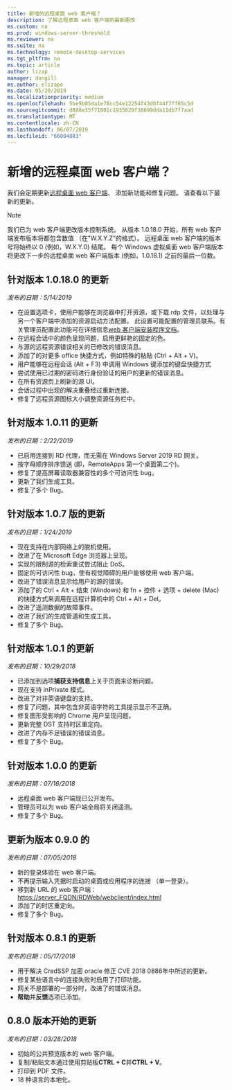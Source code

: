 ```yaml
---
title: 新增的远程桌面 web 客户端？
description: 了解远程桌面 web 客户端的最新更改
ms.custom: na
ms.prod: windows-server-threshold
ms.reviewer: na
ms.suite: na
ms.technology: remote-desktop-services
ms.tgt_pltfrm: na
ms.topic: article
author: lizap
manager: dongill
ms.author: elizapo
ms.date: 05/20/2019
ms.localizationpriority: medium
ms.openlocfilehash: 5be9b05da1e78cc54e12254f43d0f44f7ff65c5d
ms.sourcegitcommit: d888e35f71801c1935620f38699dda11db7f7aad
ms.translationtype: MT
ms.contentlocale: zh-CN
ms.lasthandoff: 06/07/2019
ms.locfileid: "66804883"
---
```

# <a name="whats-new-for-the-remote-desktop-web-client"></a>新增的远程桌面 web 客户端？

我们会定期更新[远程桌面 web 客户端](remote-desktop-web-client.md)、 添加新功能和修复问题。 请查看以下最新的更新。

> [!NOTE]
> 我们已为 web 客户端更改版本控制系统。 从版本 1.0.18.0 开始，所有 web 客户端发布版本将都包含数值 （在"W.X.Y.Z"的格式）。 远程桌面 web 客户端的版本号将始终以 0 (例如，W.X.Y.0) 结尾。 每个 Windows 虚拟桌面 web 客户端版本将更改下一步的远程桌面 web 客户端版本 (例如，1.0.18.1) 之前的最后一位数。

## <a name="updates-for-version-10180"></a>针对版本 1.0.18.0 的更新
*发布的日期：5/14/2019*

- 在设置选项卡，使用户能够在浏览器中打开资源，或下载.rdp 文件，以处理与另一个客户端中添加的资源启动方法配置。 此设置可能配置的管理员联系。有关管理员配置此功能可在详细信息[web 客户端安装程序文档](remote-desktop-web-client-admin.md)。
- 在远程会话中的颜色呈现问题，启用更鲜艳的固定的色。
- 与源的远程资源错误相关的已修改的错误消息。 
- 添加了的对更多 office 快捷方式，例如特殊的粘贴 (Ctrl + Alt + V)。
- 用户能够在远程会话 (Alt + F3) 中调用 Windows 键添加的键盘快捷方式
- 尝试使用已过期的密码进行身份验证的用户的更新的错误消息。
- 在所有资源页上刷新的源 UI。
- 会话过程中出现的解决重叠经过重新连接。
- 修复了远程资源图标大小调整资源任务栏中。

## <a name="updates-for-version-1011"></a>针对版本 1.0.11 的更新
*发布的日期：2/22/2019*

- 已启用连接到 RD 代理，而无需在 Windows Server 2019 RD 网关。
- 按字母顺序排序馈送 (即，RemoteApps 第一个桌面第二个)。
- 修复了提高屏幕读取器兼容性的多个可访问性 bug。
- 更新了我们生成工具。
- 修复了多个 Bug。

## <a name="updates-for-version-107"></a>针对版本 1.0.7 版的更新
*发布的日期：1/24/2019*

- 现在支持在内部网络上的脱机使用。
- 改进了在 Microsoft Edge 浏览器上呈现。
- 实现的限制源的检索重试尝试阻止 DoS。
- 固定的可访问性 bug，使有视觉障碍的用户能够使用 web 客户端。
- 改进了错误消息显示给用户的源的错误。
- 添加了的 Ctrl + Alt + 结束 (Windows) 和 fn + 控件 + 选项 + delete (Mac) 的快捷方式来调用在远程计算机中的 Ctrl + Alt + Del。
- 改进了遥测数据的故障事件。
- 改进了我们的生成管道和生成工具。
- 修复了多个 Bug。

## <a name="updates-for-version-101"></a>针对版本 1.0.1 的更新
*发布的日期：10/29/2018*

- 已添加到选项**捕获支持信息**上关于页面来诊断问题。
- 现在支持 inPrivate 模式。
- 改进了对非英语键盘的支持。
- 修复了问题，其中包含非英语字符的工具提示显示不正确。
- 修复图形受影响的 Chrome 用户呈现问题。
- 更新完整 DST 支持时区重定向。
- 改进了内存不足错误的错误消息。
- 修复了多个 Bug。

## <a name="updates-for-version-100"></a>针对版本 1.0.0 的更新
*发布的日期：07/16/2018*

- 远程桌面 web 客户端现已公开发布。
- 管理员可以为 web 客户端全局将关闭遥测。
- 修复了多个 Bug。

## <a name="updates-for-version-090"></a>更新为版本 0.9.0 的
*发布的日期：07/05/2018*

- 新的登录体验在 web 客户端。
- 不再提示输入凭据时启动的桌面或应用程序的连接 （单一登录）。
- 移到新 URL 的 web 客户端： <https://server_FQDN/RDWeb/webclient/index.html>
- 添加了的时区重定向。
- 修复了多个 Bug。

## <a name="updates-for-version-081"></a>针对版本 0.8.1 的更新
*发布的日期：05/17/2018*

- 用于解决 CredSSP 加密 oracle 修正 CVE 2018 0886年中所述的更新。
- 修复某些语言中的连接失败时启用了打印功能。
- 网关不是部署的一部分时，改进了的错误消息。
- **帮助**并**反馈**选项已添加。

## <a name="updates-for-version-080"></a>0.8.0 版本开始的更新
*发布的日期：03/28/2018*

- 初始的公共预览版本的 web 客户端。
- 复制/粘贴文本通过使用剪贴板**CTRL + C**并**CTRL + V**。
- 打印到 PDF 文件。
- 18 种语言的本地化。
 
